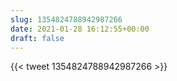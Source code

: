 ```yaml
---
slug: 1354824788942987266
date: 2021-01-28 16:12:55+00:00
draft: false
---
```


{{< tweet 1354824788942987266 >}}
